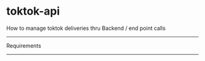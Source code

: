 # toktok-api
How to manage toktok deliveries thru Backend / end point calls

************
Requirements
************
